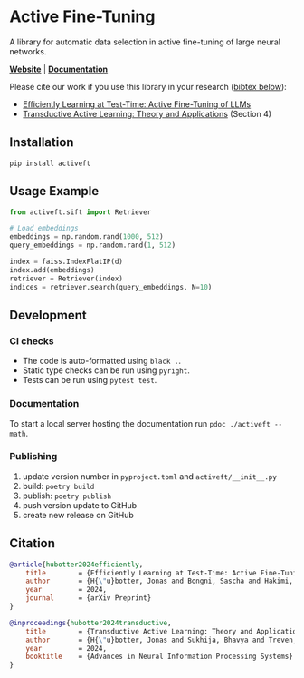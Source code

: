# Active Fine-Tuning

A library for automatic data selection in active fine-tuning of large neural networks.

**[Website](https://jonhue.github.io/activeft)** | **[Documentation](https://jonhue.github.io/activeft/docs)**

Please cite our work if you use this library in your research ([bibtex below](#citation)):

- [Efficiently Learning at Test-Time: Active Fine-Tuning of LLMs]()
- [Transductive Active Learning: Theory and Applications](https://arxiv.org/abs/2402.15898) (Section 4)

## Installation

```
pip install activeft
```

## Usage Example

```python
from activeft.sift import Retriever

# Load embeddings
embeddings = np.random.rand(1000, 512)
query_embeddings = np.random.rand(1, 512)

index = faiss.IndexFlatIP(d)
index.add(embeddings)
retriever = Retriever(index)
indices = retriever.search(query_embeddings, N=10)
```

## Development

### CI checks

* The code is auto-formatted using `black .`.
* Static type checks can be run using `pyright`.
* Tests can be run using `pytest test`.

### Documentation

To start a local server hosting the documentation run ```pdoc ./activeft --math```.

### Publishing

1. update version number in `pyproject.toml` and `activeft/__init__.py`
2. build: `poetry build`
3. publish: `poetry publish`
4. push version update to GitHub
5. create new release on GitHub

## Citation

```bibtex
@article{hubotter2024efficiently,
	title        = {Efficiently Learning at Test-Time: Active Fine-Tuning of LLMs},
	author       = {H{\"u}botter, Jonas and Bongni, Sascha and Hakimi, Ido and Krause, Andreas},
	year         = 2024,
	journal      = {arXiv Preprint}
}

@inproceedings{hubotter2024transductive,
	title        = {Transductive Active Learning: Theory and Applications},
	author       = {H{\"u}botter, Jonas and Sukhija, Bhavya and Treven, Lenart and As, Yarden and Krause, Andreas},
	year         = 2024,
	booktitle    = {Advances in Neural Information Processing Systems}
}
```
